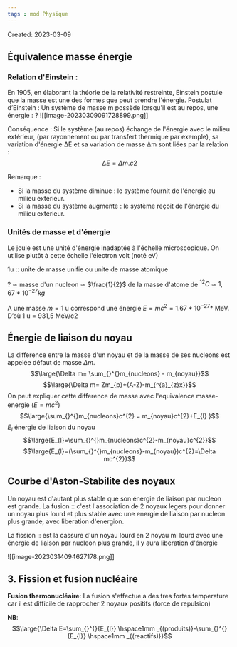 ```yaml
---
tags : mod Physique
---
```

Created: 2023-03-09

## Équivalence masse énergie

### **Relation d'Einstein** :
En 1905, en élaborant la théorie de la relativité restreinte, Einstein postule que la masse est une des formes que peut prendre l'énergie.
Postulat d’Einstein : Un système de masse m possède lorsqu'il est au repos, une énergie :
?
![[image-20230309091728899.png]]
<!--SR:!2023-09-08,1,230-->

Conséquence : Si le système (au repos) échange de l'énergie avec le milieu extérieur, (par rayonnement ou par transfert thermique par exemple), sa variation d'énergie ∆E et sa variation de masse ∆m sont liées par la relation :
$$\Delta E = \Delta m.c2$$




Remarque :
- Si la masse du système diminue : le système fournit de l'énergie au milieu extérieur.
- Si la masse du système augmente : le système reçoit de l'énergie du milieu extérieur.

### **Unités de masse et d'énergie**
Le joule est une unité d'énergie inadaptée à l'échelle microscopique. On
utilise plutôt à cette échelle l'électron volt (noté eV)

1u :: unite de masse unifie ou unite de masse atomique 
<!--SR:!2023-09-08,1,230-->
?
$\simeq$ masse d'un nucleon
$\simeq$ $\frac{1}{2}$ de la masse d'atome de $^{12}C$ 
$\simeq$ $1,67*10^{-27}kg$ 

A une masse $m=1$ u correspond une énergie $E=mc^{2}=1.67*10^{-27}*$ MeV.
D’où 1 u = 931,5 MeV/c2

## Énergie de liaison du noyau
La difference entre la masse d'un noyau et de la masse de ses nucleons est appelée défaut de masse $\Delta m$.
$$\large{\Delta m= \sum_{}^{}m_{nucleons} - m_{noyau}}$$
$$\large{\Delta m= Zm_{p}+(A-Z)-m_{^{a}_{z}x}}$$
On peut expliquer cette difference de masse avec l'equivalence masse-energie ($E=mc^{2}$) 
$$\large{\sum_{}^{}m_{nucleons}c^{2} = m_{noyau}c^{2}+E_{l} }$$
$E_{l}$ énergie de liaison du noyau
$$\large{E_{l}=\sum_{}^{}m_{nucleons}c^{2}-m_{noyau}c^{2}}$$
$$\large{E_{l}=(\sum_{}^{}m_{nucleons}-m_{noyau})c^{2}=\Delta mc^{2}}$$
## Courbe d'Aston-Stabilite des noyaux

Un noyau est d'autant plus stable que son énergie de liaison par nucleon est grande.
La fusion :: c'est l'association de 2 noyaux legers pour donner un noyau plus lourd et plus stable avec une energie de liaison par nucleon plus grande, avec liberation d'energion.
<!--SR:!2023-09-08,1,230-->
La fission :: est la cassure d'un noyau lourd en 2 noyau mi lourd avec une énergie de liaison par nucleon plus grande, il y aura liberation d'énergie
<!--SR:!2023-09-08,1,230-->

![[image-20230314094627178.png]]


## 3. Fission et fusion nucléaire

**Fusion thermonucléaire**: La fusion s'effectue a des tres fortes temperature car il est difficile de rapprocher 2 noyaux positifs (force de repulsion)

**NB**: 
$$\large{\Delta E=\sum_{}^{}{E_{l}} \hspace1mm _{(produits)}-\sum_{}^{}{E_{l}} \hspace1mm _{(reactifs)}}$$ 